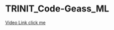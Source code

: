 # TRINIT_Code-Geass_ML

[Video Link click me](https://drive.google.com/file/d/1oyeA_z9jPU57gj006hRwJhHaA11U9V4e/view?usp=sharing) 



